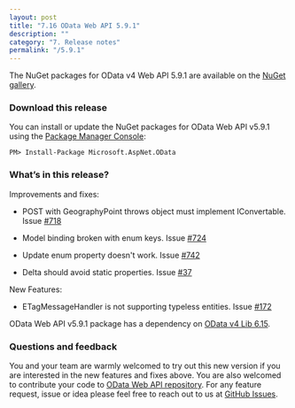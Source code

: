 ```yaml
---
layout: post
title: "7.16 OData Web API 5.9.1"
description: ""
category: "7. Release notes"
permalink: "/5.9.1"
---
```


The NuGet packages for OData v4 Web API 5.9.1 are available on the [NuGet gallery](https://www.nuget.org/).

### Download this release

You can install or update the NuGet packages for OData Web API v5.9.1 using the [Package Manager Console](http://docs.nuget.org/docs/start-here/using-the-package-manager-console):

```
PM> Install-Package Microsoft.AspNet.OData
```

### What’s in this release?

Improvements and fixes:

* POST with GeographyPoint throws object must implement IConvertable. Issue [#718](https://github.com/OData/WebApi/issues/718)

* Model binding broken with enum keys. Issue [#724](https://github.com/OData/WebApi/issues/724)

* Update enum property doesn't work. Issue [#742](https://github.com/OData/WebApi/issues/742)

* Delta<T> should avoid static properties. Issue [#37](https://github.com/OData/WebApi/issues/137) 



New Features:

* ETagMessageHandler is not supporting typeless entities. Issue [#172](https://github.com/OData/WebApi/issues/172)

OData Web API v5.9.1 package has a dependency on [OData v4 Lib 6.15](http://odata.github.io/odata.net/#ODL-6.15.0).

### Questions and feedback

You and your team are warmly welcomed to try out this new version if you are interested in the new features and fixes above. You are also welcomed to contribute your code to [OData Web API repository](https://github.com/OData/WebApi). For any feature request, issue or idea please feel free to reach out to us at 
[GitHub Issues](https://github.com/OData/WebApi/issues). 

